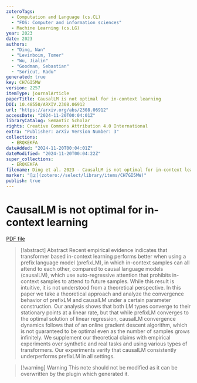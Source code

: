 ```yaml
---
zoteroTags:
  - Computation and Language (cs.CL)
  - "FOS: Computer and information sciences"
  - Machine Learning (cs.LG)
year: 2023
date: 2023
authors:
  - "Ding, Nan"
  - "Levinboim, Tomer"
  - "Wu, Jialin"
  - "Goodman, Sebastian"
  - "Soricut, Radu"
generated: true
key: CH7GI5MW
version: 2257
itemType: journalArticle
paperTitle: CausalLM is not optimal for in-context learning
DOI: 10.48550/ARXIV.2308.06912
url: "https://arxiv.org/abs/2308.06912"
accessDate: "2024-11-20T00:04:01Z"
libraryCatalog: Semantic Scholar
rights: Creative Commons Attribution 4.0 International
extra: "Publisher: arXiv Version Number: 3"
collections:
  - ERQKEKFA
dateAdded: "2024-11-20T00:04:01Z"
dateModified: "2024-11-20T00:04:22Z"
super_collections:
  - ERQKEKFA
filename: Ding et al. 2023 - CausalLM is not optimal for in-context learning.pdf
marker: "[🇿](zotero://select/library/items/CH7GI5MW)"
publish: true
---
```

# CausalLM is not optimal for in-context learning

[PDF file](/Papers/PDFs/Ding%20et%20al.%202023%20-%20CausalLM%20is%20not%20optimal%20for%20in-context%20learning.pdf)

> [!abstract] Abstract
> Recent empirical evidence indicates that transformer based in-context learning performs better when using a prefix language model (prefixLM), in which in-context samples can all attend to each other, compared to causal language models (causalLM), which use auto-regressive attention that prohibits in-context samples to attend to future samples. While this result is intuitive, it is not understood from a theoretical perspective. In this paper we take a theoretical approach and analyze the convergence behavior of prefixLM and causalLM under a certain parameter construction. Our analysis shows that both LM types converge to their stationary points at a linear rate, but that while prefixLM converges to the optimal solution of linear regression, causalLM convergence dynamics follows that of an online gradient descent algorithm, which is not guaranteed to be optimal even as the number of samples grows infinitely. We supplement our theoretical claims with empirical experiments over synthetic and real tasks and using various types of transformers. Our experiments verify that causalLM consistently underperforms prefixLM in all settings.

>[!warning] Warning
> This note should not be modified as it can be overwritten by the plugin which generated it.

